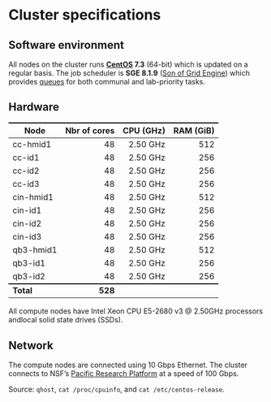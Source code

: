 # Cluster specifications

## Software environment

All nodes on the cluster runs **[CentOS] 7.3** (64-bit) which is updated on a regular basis.
The job scheduler is **SGE 8.1.9** ([Son of Grid Engine]) which provides [queues](/scheduler/available-queues.html) for both communal and lab-priority tasks.


## Hardware

Node      | Nbr of cores | CPU (GHz) | RAM (GiB) |
----------|-------------:|----------:|----------:|
cc-hmid1  |           48 |  2.50 GHz |       512 |
cc-id1    |           48 |  2.50 GHz |       256 |
cc-id2    |           48 |  2.50 GHz |       256 |
cc-id3    |           48 |  2.50 GHz |       256 |
cin-hmid1 |           48 |  2.50 GHz |       512 |
cin-id1   |           48 |  2.50 GHz |       256 |
cin-id2   |           48 |  2.50 GHz |       256 |
cin-id3   |           48 |  2.50 GHz |       256 |
qb3-hmid1 |           48 |  2.50 GHz |       512 |
qb3-id1   |           48 |  2.50 GHz |       256 |
qb3-id2   |           48 |  2.50 GHz |       256 |
**Total** |      **528** |           |           |

All compute nodes have Intel Xeon CPU E5-2680 v3 @ 2.50GHz processors andlocal solid state drives (SSDs).


## Network

The compute nodes are connected using 10 Gbps Ethernet.
The cluster connects to NSF’s [Pacific Research Platform] at a speed of 100 Gbps.


Source: `qhost`, `cat /proc/cpuinfo`, and `cat /etc/centos-release`.


<style>
table {
  margin-top: 2ex;
  margin-bottom: 2ex;
}
tr:last-child { border-top: 2px solid #000; }
</style>

[CentOS]: https://www.centos.org/
[Son of Grid Engine]: https://arc.liv.ac.uk/trac/SGE
[Pacific Research Platform]: http://ucsdnews.ucsd.edu/pressrelease/nsf_gives_green_light_to_pacific_research_platform
